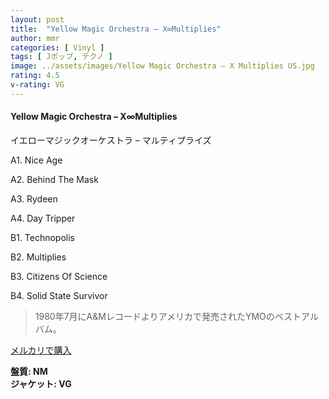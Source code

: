 ```yaml
---
layout: post
title:  "Yellow Magic Orchestra – X∞Multiplies"
author: mmr
categories: [ Vinyl ]
tags: [ Jポップ, テクノ ]
image: ../assets/images/Yellow Magic Orchestra – X Multiplies US.jpg
rating: 4.5
v-rating: VG
---
```


#### Yellow Magic Orchestra – X∞Multiplies

イエローマジックオーケストラ – マルティプライズ

A1. Nice Age

A2. Behind The Mask

A3. Rydeen

A4. Day Tripper

B1. Technopolis

B2. Multiplies

B3. Citizens Of Science

B4. Solid State Survivor

> 1980年7月にA&Mレコードよりアメリカで発売されたYMOのベストアルバム。

[メルカリで購入](https://jp.mercari.com/item/m67524717160)

<div class="mt-4 mb-4 d-flex align-items-center">
<strong class="mr-1">盤質: NM</strong>
</div>
<div class="mt-4 mb-4 d-flex align-items-center">
<strong class="mr-1">ジャケット: VG</strong>
</div>
